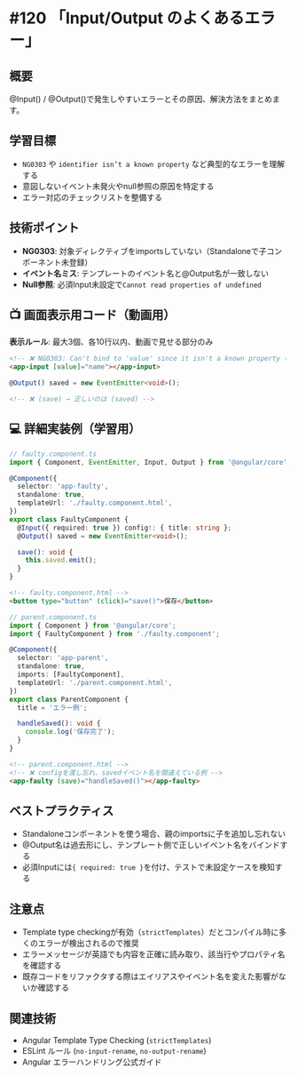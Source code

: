 # #120 「Input/Output のよくあるエラー」

## 概要
@Input() / @Output()で発生しやすいエラーとその原因、解決方法をまとめます。

## 学習目標
- `NG0303` や `identifier isn’t a known property` など典型的なエラーを理解する
- 意図しないイベント未発火やnull参照の原因を特定する
- エラー対応のチェックリストを整備する

## 技術ポイント
- **NG0303**: 対象ディレクティブをimportsしていない（Standaloneで子コンポーネント未登録）
- **イベント名ミス**: テンプレートのイベント名と@Output名が一致しない
- **Null参照**: 必須Input未設定で`Cannot read properties of undefined`

## 📺 画面表示用コード（動画用）
**表示ルール**: 最大3個、各10行以内、動画で見せる部分のみ

```html
<!-- ❌ NG0303: Can't bind to 'value' since it isn't a known property -->
<app-input [value]="name"></app-input>
```

```typescript
@Output() saved = new EventEmitter<void>();
```

```html
<!-- ❌ (save) → 正しいのは (saved) -->
```

## 💻 詳細実装例（学習用）
```typescript
// faulty.component.ts
import { Component, EventEmitter, Input, Output } from '@angular/core';

@Component({
  selector: 'app-faulty',
  standalone: true,
  templateUrl: './faulty.component.html',
})
export class FaultyComponent {
  @Input({ required: true }) config!: { title: string };
  @Output() saved = new EventEmitter<void>();

  save(): void {
    this.saved.emit();
  }
}
```

```html
<!-- faulty.component.html -->
<button type="button" (click)="save()">保存</button>
```

```typescript
// parent.component.ts
import { Component } from '@angular/core';
import { FaultyComponent } from './faulty.component';

@Component({
  selector: 'app-parent',
  standalone: true,
  imports: [FaultyComponent],
  templateUrl: './parent.component.html',
})
export class ParentComponent {
  title = 'エラー例';

  handleSaved(): void {
    console.log('保存完了');
  }
}
```

```html
<!-- parent.component.html -->
<!-- ❌ configを渡し忘れ、savedイベント名を間違えている例 -->
<app-faulty (save)="handleSaved()"></app-faulty>
```

## ベストプラクティス
- Standaloneコンポーネントを使う場合、親のimportsに子を追加し忘れない
- @Output名は過去形にし、テンプレート側で正しいイベント名をバインドする
- 必須Inputには`{ required: true }`を付け、テストで未設定ケースを検知する

## 注意点
- Template type checkingが有効（`strictTemplates`）だとコンパイル時に多くのエラーが検出されるので推奨
- エラーメッセージが英語でも内容を正確に読み取り、該当行やプロパティ名を確認する
- 既存コードをリファクタする際はエイリアスやイベント名を変えた影響がないか確認する

## 関連技術
- Angular Template Type Checking (`strictTemplates`)
- ESLint ルール (`no-input-rename`, `no-output-rename`)
- Angular エラーハンドリング公式ガイド
